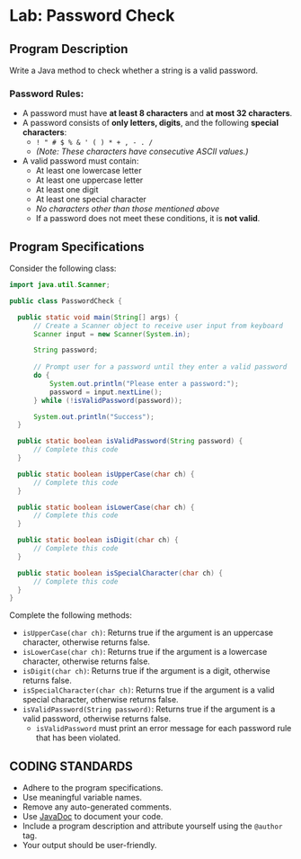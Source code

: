 # Lab: Password Check

## Program Description
Write a Java method to check whether a string is a valid password.

### Password Rules:
- A password must have **at least 8 characters** and **at most 32 characters**.
- A password consists of **only letters, digits**, and the following **special characters**:
  - `! " # $ % & ' ( ) * + , - . /`
  - *(Note: These characters have consecutive ASCII values.)*
- A valid password must contain:
  - At least one lowercase letter
  - At least one uppercase letter
  - At least one digit
  - At least one special character
  - *No characters other than those mentioned above*
  - If a password does not meet these conditions, it is **not valid**.

## Program Specifications
Consider the following class:

```java
import java.util.Scanner;

public class PasswordCheck {

  public static void main(String[] args) {
      // Create a Scanner object to receive user input from keyboard
      Scanner input = new Scanner(System.in);

      String password;
      
      // Prompt user for a password until they enter a valid password
      do {
          System.out.println("Please enter a password:");
          password = input.nextLine();
      } while (!isValidPassword(password));

      System.out.println("Success");
  } 

  public static boolean isValidPassword(String password) { 
      // Complete this code
  }

  public static boolean isUpperCase(char ch) {
      // Complete this code
  }

  public static boolean isLowerCase(char ch) {
      // Complete this code
  }

  public static boolean isDigit(char ch) {
      // Complete this code
  }

  public static boolean isSpecialCharacter(char ch) {
      // Complete this code
  }
}
```

Complete the following methods:
- `isUpperCase(char ch)`: Returns true if the argument is an uppercase character, otherwise returns false.
- `isLowerCase(char ch)`: Returns true if the argument is a lowercase character, otherwise returns false.
- `isDigit(char ch)`: Returns true if the argument is a digit, otherwise returns false.
- `isSpecialCharacter(char ch)`: Returns true if the argument is a valid special character, otherwise returns false.
- `isValidPassword(String password)`: Returns true if the argument is a valid password, otherwise returns false.
  - `isValidPassword` must print an error message for each password rule that has been violated.

## CODING STANDARDS
- Adhere to the program specifications.
- Use meaningful variable names.
- Remove any auto-generated comments.
- Use [JavaDoc](https://en.wikipedia.org/wiki/Javadoc) to document your code.
- Include a program description and attribute yourself using the `@author` tag.
- Your output should be user-friendly.
